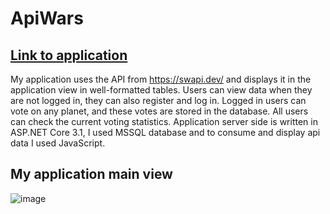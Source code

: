 # ApiWars
## [Link to application](https://api-wars.azurewebsites.net)

My application uses the API from https://swapi.dev/ and displays it in the application view in well-formatted tables. 
Users can view data when they are not logged in, they can also register and log in. Logged in users can vote on any planet, and these votes are stored in the database. 
All users can check the current voting statistics.
Application server side is written in ASP.NET Core 3.1, I used MSSQL database and to consume and display api data I used JavaScript.

## My application main view

![image](images/shutterstock_295846730.jpg)
